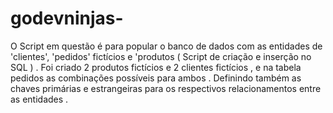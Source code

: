 # godevninjas-
O Script em questão é para popular o banco de dados com as entidades de 'clientes', 'pedidos' fictícios e 'produtos ( Script de criação e inserção no SQL ) . Foi criado 2 produtos fictícios e 2 clientes fictícios , e na tabela pedidos as combinações possíveis para ambos . Definindo também as chaves primárias e estrangeiras para os respectivos relacionamentos entre as entidades . 
